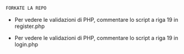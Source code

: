 ```sh
FORKATE LA REPO
```

- Per vedere le validazioni di PHP, commentare lo script a riga 19 in register.php

- Per vedere le validazioni di PHP, commentare lo script a riga 19 in login.php
